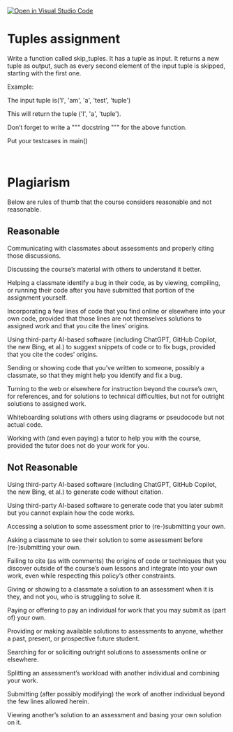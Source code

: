 [![Open in Visual Studio Code](https://classroom.github.com/assets/open-in-vscode-718a45dd9cf7e7f842a935f5ebbe5719a5e09af4491e668f4dbf3b35d5cca122.svg)](https://classroom.github.com/online_ide?assignment_repo_id=13106753&assignment_repo_type=AssignmentRepo)
# Tuples assignment

Write a function called skip_tuples.
It has a tuple as input. 
It returns a new tuple as output, 
such as every second element of the input tuple is skipped, 
starting with the first one. 

Example:

The input tuple is('I', 'am', 'a', 'test', 'tuple')

This will return the tuple ('I', 'a', 'tuple').

Don’t forget to write a 
"""
docstring
"""
for the above function.

Put your testcases in main()



</br>



# Plagiarism 

Below are rules of thumb that the course considers reasonable and not reasonable. 

  

## Reasonable 

Communicating with classmates about assessments and properly citing those discussions. 

Discussing the course’s material with others to understand it better. 

Helping a classmate identify a bug in their code, as by viewing, compiling, or running their code after you have submitted that portion of the assignment yourself. 

Incorporating a few lines of code that you find online or elsewhere into your own code, provided that those lines are not themselves solutions to assigned work and that you cite the lines’ origins. 

Using third-party AI-based software (including ChatGPT, GitHub Copilot, the new Bing, et al.) to suggest snippets of code or to fix bugs, provided that you cite the codes’ origins. 

Sending or showing code that you’ve written to someone, possibly a classmate, so that they might help you identify and fix a bug. 

Turning to the web or elsewhere for instruction beyond the course’s own, for references, and for solutions to technical difficulties, but not for outright solutions to assigned work. 

Whiteboarding solutions with others using diagrams or pseudocode but not actual code. 

Working with (and even paying) a tutor to help you with the course, provided the tutor does not do your work for you. 




## Not Reasonable 

Using third-party AI-based software (including ChatGPT, GitHub Copilot, the new Bing, et al.) to generate code without citation. 

Using third-party AI-based software to generate code that you later submit but you cannot explain how the code works. 

Accessing a solution to some assessment prior to (re-)submitting your own. 

Asking a classmate to see their solution to some assessment before (re-)submitting your own. 

Failing to cite (as with comments) the origins of code or techniques that you discover outside of the course’s own lessons and integrate into your own work, even while respecting this policy’s other constraints. 

Giving or showing to a classmate a solution to an assessment when it is they, and not you, who is struggling to solve it. 

Paying or offering to pay an individual for work that you may submit as (part of) your own. 

Providing or making available solutions to assessments to anyone, whether a past, present, or prospective future student. 

Searching for or soliciting outright solutions to assessments online or elsewhere. 

Splitting an assessment’s workload with another individual and combining your work. 

Submitting (after possibly modifying) the work of another individual beyond the few lines allowed herein. 

Viewing another’s solution to an assessment and basing your own solution on it. 
